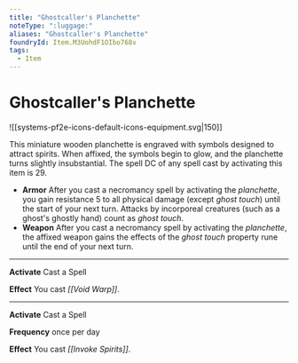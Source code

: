 ```yaml
---
title: "Ghostcaller's Planchette"
noteType: ":luggage:"
aliases: "Ghostcaller's Planchette"
foundryId: Item.M3UohdF1OIbo768v
tags:
  - Item
---
```


# Ghostcaller's Planchette
![[systems-pf2e-icons-default-icons-equipment.svg|150]]

This miniature wooden planchette is engraved with symbols designed to attract spirits. When affixed, the symbols begin to glow, and the planchette turns slightly insubstantial. The spell DC of any spell cast by activating this item is 29.

*   **Armor** After you cast a necromancy spell by activating the _planchette_, you gain resistance 5 to all physical damage (except _ghost touch_) until the start of your next turn. Attacks by incorporeal creatures (such as a ghost's ghostly hand) count as _ghost touch_.
*   **Weapon** After you cast a necromancy spell by activating the _planchette_, the affixed weapon gains the effects of the _ghost touch_ property rune until the end of your next turn.

* * *

**Activate** Cast a Spell

**Effect** You cast _[[Void Warp]]_.

* * *

**Activate** Cast a Spell

**Frequency** once per day

**Effect** You cast _[[Invoke Spirits]]_.
